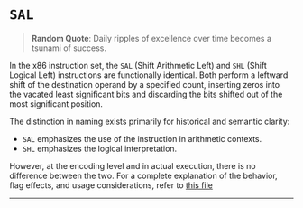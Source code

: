 # `SAL`

> **Random Quote**: Daily ripples of excellence over time becomes a tsunami of success.

In the x86 instruction set, the `SAL` (Shift Arithmetic Left) and `SHL` (Shift Logical Left) instructions are functionally identical. Both perform a leftward shift of the destination operand by a specified count, inserting zeros into the vacated least significant bits and discarding the bits shifted out of the most significant position.

The distinction in naming exists primarily for historical and semantic clarity:

+ `SAL` emphasizes the use of the instruction in arithmetic contexts.
+ `SHL` emphasizes the logical interpretation.

However, at the encoding level and in actual execution, there is no difference between the two. For a complete explanation of the behavior, flag effects, and usage considerations, refer to [this file](./shl.md)

---
